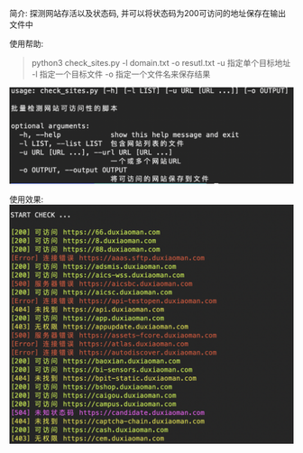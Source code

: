 简介: 探测网站存活以及状态码, 并可以将状态码为200可访问的地址保存在输出文件中

使用帮助:

> python3 check_sites.py -l domain.txt -o resutl.txt
    -u  指定单个目标地址
    -l  指定一个目标文件
    -o  指定一个文件名来保存结果
    
<img src="pic1.png">

使用效果:
<img src="pic2.png">
